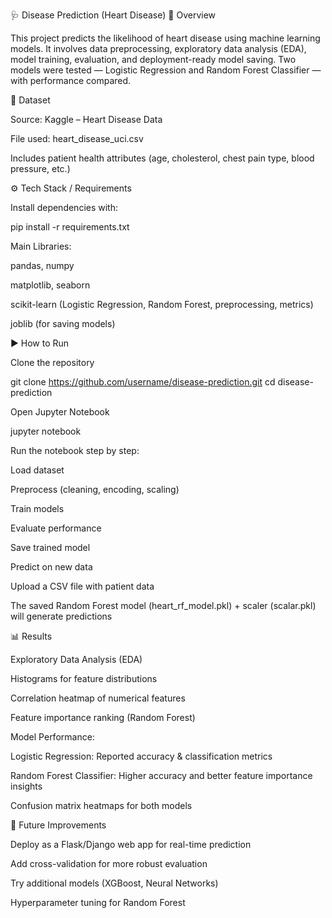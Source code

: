 🩺 Disease Prediction (Heart Disease)
📌 Overview

This project predicts the likelihood of heart disease using machine learning models.
It involves data preprocessing, exploratory data analysis (EDA), model training, evaluation, and deployment-ready model saving.
Two models were tested — Logistic Regression and Random Forest Classifier — with performance compared.

📂 Dataset

Source: Kaggle – Heart Disease Data

File used: heart_disease_uci.csv

Includes patient health attributes (age, cholesterol, chest pain type, blood pressure, etc.)

⚙️ Tech Stack / Requirements

Install dependencies with:

pip install -r requirements.txt


Main Libraries:

pandas, numpy

matplotlib, seaborn

scikit-learn (Logistic Regression, Random Forest, preprocessing, metrics)

joblib (for saving models)

▶️ How to Run

Clone the repository

git clone https://github.com/username/disease-prediction.git
cd disease-prediction


Open Jupyter Notebook

jupyter notebook


Run the notebook step by step:

Load dataset

Preprocess (cleaning, encoding, scaling)

Train models

Evaluate performance

Save trained model

Predict on new data

Upload a CSV file with patient data

The saved Random Forest model (heart_rf_model.pkl) + scaler (scalar.pkl) will generate predictions

📊 Results

Exploratory Data Analysis (EDA)

Histograms for feature distributions

Correlation heatmap of numerical features

Feature importance ranking (Random Forest)

Model Performance:

Logistic Regression: Reported accuracy & classification metrics

Random Forest Classifier: Higher accuracy and better feature importance insights

Confusion matrix heatmaps for both models

🚀 Future Improvements

Deploy as a Flask/Django web app for real-time prediction

Add cross-validation for more robust evaluation

Try additional models (XGBoost, Neural Networks)

Hyperparameter tuning for Random Forest
